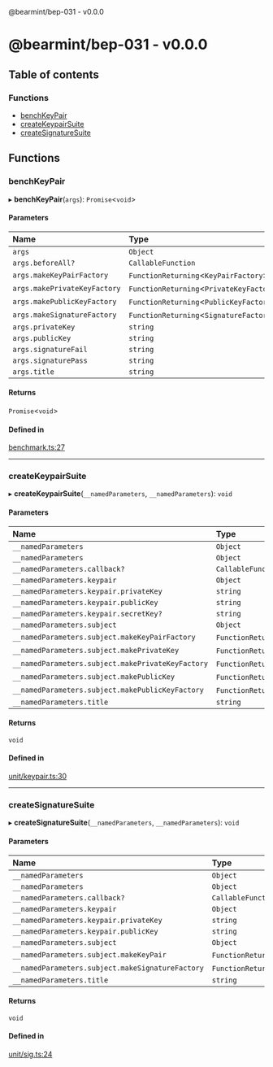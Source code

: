 @bearmint/bep-031 - v0.0.0

# @bearmint/bep-031 - v0.0.0

## Table of contents

### Functions

- [benchKeyPair](README.md#benchkeypair)
- [createKeypairSuite](README.md#createkeypairsuite)
- [createSignatureSuite](README.md#createsignaturesuite)

## Functions

### benchKeyPair

▸ **benchKeyPair**(`args`): `Promise`<`void`\>

#### Parameters

| Name | Type |
| :------ | :------ |
| `args` | `Object` |
| `args.beforeAll?` | `CallableFunction` |
| `args.makeKeyPairFactory` | `FunctionReturning`<`KeyPairFactory`\> |
| `args.makePrivateKeyFactory` | `FunctionReturning`<`PrivateKeyFactory`\> |
| `args.makePublicKeyFactory` | `FunctionReturning`<`PublicKeyFactory`\> |
| `args.makeSignatureFactory` | `FunctionReturning`<`SignatureFactory`\> |
| `args.privateKey` | `string` |
| `args.publicKey` | `string` |
| `args.signatureFail` | `string` |
| `args.signaturePass` | `string` |
| `args.title` | `string` |

#### Returns

`Promise`<`void`\>

#### Defined in

[benchmark.ts:27](https://github.com/bearmint/bearmint/blob/main/packages/bep-031/source/benchmark.ts#L27)

___

### createKeypairSuite

▸ **createKeypairSuite**(`__namedParameters`, `__namedParameters`): `void`

#### Parameters

| Name | Type |
| :------ | :------ |
| `__namedParameters` | `Object` |
| `__namedParameters` | `Object` |
| `__namedParameters.callback?` | `CallableFunction` |
| `__namedParameters.keypair` | `Object` |
| `__namedParameters.keypair.privateKey` | `string` |
| `__namedParameters.keypair.publicKey` | `string` |
| `__namedParameters.keypair.secretKey?` | `string` |
| `__namedParameters.subject` | `Object` |
| `__namedParameters.subject.makeKeyPairFactory` | `FunctionReturning`<`KeyPairFactory`\> |
| `__namedParameters.subject.makePrivateKey` | `FunctionReturning`<`PrivateKey`\> |
| `__namedParameters.subject.makePrivateKeyFactory` | `FunctionReturning`<`PrivateKeyFactory`\> |
| `__namedParameters.subject.makePublicKey` | `FunctionReturning`<`PublicKey`\> |
| `__namedParameters.subject.makePublicKeyFactory` | `FunctionReturning`<`PublicKeyFactory`\> |
| `__namedParameters.title` | `string` |

#### Returns

`void`

#### Defined in

[unit/keypair.ts:30](https://github.com/bearmint/bearmint/blob/main/packages/bep-031/source/unit/keypair.ts#L30)

___

### createSignatureSuite

▸ **createSignatureSuite**(`__namedParameters`, `__namedParameters`): `void`

#### Parameters

| Name | Type |
| :------ | :------ |
| `__namedParameters` | `Object` |
| `__namedParameters` | `Object` |
| `__namedParameters.callback?` | `CallableFunction` |
| `__namedParameters.keypair` | `Object` |
| `__namedParameters.keypair.privateKey` | `string` |
| `__namedParameters.keypair.publicKey` | `string` |
| `__namedParameters.subject` | `Object` |
| `__namedParameters.subject.makeKeyPair` | `FunctionReturning`<`KeyPair`\> |
| `__namedParameters.subject.makeSignatureFactory` | `FunctionReturning`<`SignatureFactory`\> |
| `__namedParameters.title` | `string` |

#### Returns

`void`

#### Defined in

[unit/sig.ts:24](https://github.com/bearmint/bearmint/blob/main/packages/bep-031/source/unit/sig.ts#L24)
